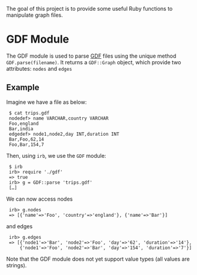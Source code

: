 The goal of this project is to provide some useful Ruby functions to manipulate
graph files.

GDF Module
==========

The GDF module is used to parse
[GDF](http://guess.wikispot.org/The_GUESS_.gdf_format) files using the unique method
`GDF.parse(filename)`. It returns a `GDF::Graph` object, which provide two
attributes: `nodes` and `edges`

Example
-------

Imagine we have a file as below:

     $ cat trips.gdf
     nodedef> name VARCHAR,country VARCHAR
     Foo,england
     Bar,india
     edgedef> node1,node2,day INT,duration INT
     Bar,Foo,62,14
     Foo,Bar,154,7

Then, using `irb`, we use the `GDF` module:

     $ irb
     irb> require './gdf'
     => true
     irb> g = GDF::parse 'trips.gdf'
     […]

We can now access nodes

     irb> g.nodes
     => [{'name'=>'Foo', 'country'=>'england'}, {'name'=>'Bar'}]
     
and edges

     irb> g.edges
     => [{'node1'=>'Bar', 'node2'=>'Foo', 'day'=>'62', 'duration'=>'14'},
         {'node1'=>'Foo', 'node2'=>'Bar', 'day'=>'154', 'duration'=>'7'}]

Note that the GDF module does not yet support value types (all values are strings).
